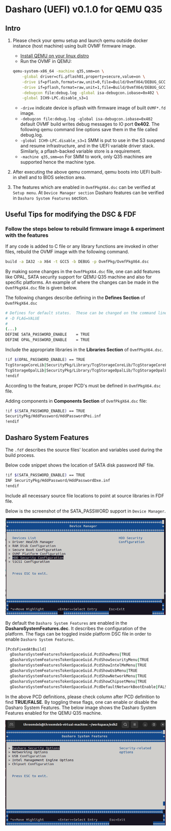 # Dasharo (UEFI) v0.1.0 for QEMU Q35

## Intro

1. Please check your qemu setup and launch qemu outside docker instance (host
   machine) using built OVMF firmware image.

    - [Install QEMU on your linux distro](https://www.qemu.org/download/#linux)
    - Run the OVMF in QEMU:

    ```bash
    qemu-system-x86_64 -machine q35,smm=on \
    	-global driver=cfi.pflash01,property=secure,value=on \
    	-drive if=pflash,format=raw,unit=0,file=Build/OvmfX64/DEBUG_GCC5/FV/OVMF_CODE.fd,readonly=on \
    	-drive if=pflash,format=raw,unit=1,file=Build/OvmfX64/DEBUG_GCC5/FV/OVMF_VARS.fd \
    	-debugcon file:debug.log -global isa-debugcon.iobase=0x402 \
    	-global ICH9-LPC.disable_s3=1
    ```

      - `-drive` indicate device is pflash with firmware image of built
        `OVMF*.fd` image.
      - `-debugcon file:debug.log -global isa-debugcon.iobase=0x402` default
        OVMF build writes debug messages to IO port **0x402**. The following
        qemu command line options save them in the file called debug.log.
      - `-global ICH9-LPC.disable_s3=1` SMM is put to use in the S3 suspend
        and resume infrastructure, and in the UEFI variable driver stack.
        Similarly, a pflash-backed variable store is a requirement.
      - `-machine q35,smm=on` For SMM to work, only Q35 machines are supported
        hence the machine type.

2. After executing the above qemu command, qemu boots into UEFI built-in shell
   and to BIOS selection area.
3. The features which are enabled in `OvmfPkgX64.dsc` can be verified at
   `Setup menu`. At `Device Manager section` Dasharo features can be verified
   in `Dasharo System Features` section.

## Useful Tips for modifying the DSC & FDF

### Follow the steps below to rebuild firmware image & experiment with the features

If any code is added to C file or any library functions are invoked in other
files, rebuild the OVMF image with the following command.

```bash
build -a IA32 -a X64 -t GCC5 -b DEBUG -p OvmfPkg/OvmfPkgX64.dsc
```

By making some changes in the `OvmfPkgX64.dsc` file, one can add features like
OPAL, SATA security support for QEMU Q35 machine and also for specific
platforms. An example of where the changes can be made in the `OvmfPkgX64.dsc`
file is given below.

The following changes describe defining in the **Defines Section** of
`OvmfPkgX64.dsc`

```bash
# Defines for default states.  These can be changed on the command line.
# -D FLAG=VALUE
#
(...)
DEFINE SATA_PASSWORD_ENABLE    = TRUE
DEFINE OPAL_PASSWORD_ENABLE    = TRUE
```

Include the appropriate libraries in the **Libraries Section** of
`OvmfPkgX64.dsc`.

```bash
!if $(OPAL_PASSWORD_ENABLE) == TRUE
TcgStorageCoreLib|SecurityPkg/Library/TcgStorageCoreLib/TcgStorageCoreLib.inf
TcgStorageOpalLib|SecurityPkg/Library/TcgStorageOpalLib/TcgStorageOpalLib.inf
!endif
```

According to the feature, proper PCD's must be defined in `OvmfPkgX64.dsc`
file.

Adding components in **Components Section** of `OvmfPkgX64.dsc` file:

```bash
!if $(SATA_PASSWORD_ENABLE) == TRUE
SecurityPkg/HddPassword/HddPasswordPei.inf
!endif
```

## Dasharo System Features

The `.fdf` describes the source files' location and variables used during the
build process.

Below code snippet shows the location of SATA disk password INF file.

```bash
!if $(SATA_PASSWORD_ENABLE) == TRUE
INF SecurityPkg/HddPassword/HddPasswordDxe.inf
!endif
```

Include all necessary source file locations to point at source libraries in
FDF file.

Below is the screenshot of the SATA_PASSWORD support in `Device Manager`.

![SATA_PASSWORD](images/q35-dasharo-device-manager.png)

By default the `Dasharo System Features` are enabled in the
**DasharoSystemFeatures.dec**. It describes the configuration of the platform.
The flags can be toggled inside platform DSC file  in order to enable
`Dasharo System Features`.

```bash
[PcdsFixedAtBuild]
  gDasharoSystemFeaturesTokenSpaceGuid.PcdShowMenu|TRUE
  gDasharoSystemFeaturesTokenSpaceGuid.PcdShowSecurityMenu|TRUE
  gDasharoSystemFeaturesTokenSpaceGuid.PcdShowIntelMeMenu|TRUE
  gDasharoSystemFeaturesTokenSpaceGuid.PcdShowUsbMenu|TRUE
  gDasharoSystemFeaturesTokenSpaceGuid.PcdShowNetworkMenu|TRUE
  gDasharoSystemFeaturesTokenSpaceGuid.PcdShowChipsetMenu|TRUE
  gDasharoSystemFeaturesTokenSpaceGuid.PcdDefaultNetworkBootEnable|FALSE
```

In the above PCD definitions, please check column after PCD definition to find
**TRUE/FALSE**. By toggling these flags, one can enable or disable the Dasharo
System Features. The below image shows the Dasharo System Features enabled for
the QEMU Q35 machine.

![DasharoSystemFeatures](images/q35-dasharo-features.png)
